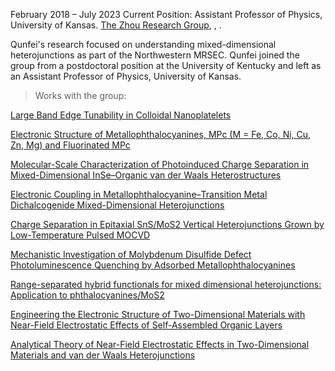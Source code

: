 February 2018 – July 2023 
Current Position: Assistant Professor of Physics, University of Kansas. <a href="https://sites.google.com/view/zhougroup">The Zhou Research Group</a>, <a href="https://www.linkedin.com/in/qunfei-zhou-746a9241/"><i class="fa-brands fa-linkedin-in"></i>
</a>, <a href="https://scholar.google.com/citations?user=vvOmCYYAAAAJ"><i class="ai ai-google-scholar-square ai-3x"></i></a>.

Qunfei's research focused on understanding mixed-dimensional heterojunctions as part of the Northwestern MRSEC. Qunfei joined the group from a postdoctoral position at the University of Kentucky and left as an Assistant Professor of Physics, University of Kansas.

> Works with the group:

<a href="https://doi.org/10.1021/acs.nanolett.9b02645">Large Band Edge Tunability in Colloidal Nanoplatelets</a>

<a href="https://doi.org/10.1021/acs.jpca.0c10766">Electronic Structure of Metallophthalocyanines, MPc (M = Fe, Co, Ni, Cu, Zn, Mg) and Fluorinated MPc</a>

<a href="https://doi.org/10.1021/acsnano.9b09661">Molecular-Scale Characterization of Photoinduced Charge Separation in Mixed-Dimensional InSe–Organic van der Waals Heterostructures</a>

<a href="https://doi.org/10.1021/acsnano.8b09166">Electronic Coupling in Metallophthalocyanine–Transition Metal Dichalcogenide Mixed-Dimensional Heterojunctions</a>

<a href="https://pubs.acs.org/doi/abs/10.1021/acsami.9b14412">Charge Separation in Epitaxial SnS/MoS2 Vertical Heterojunctions Grown by Low-Temperature Pulsed MOCVD</a>

<a href="https://doi.org/10.1021/jacs.1c07795">Mechanistic Investigation of Molybdenum Disulfide Defect Photoluminescence Quenching by Adsorbed Metallophthalocyanines</a>

<a href="https://doi.org/10.1063/5.0052619">Range-separated hybrid functionals for mixed dimensional heterojunctions: Application to phthalocyanines/MoS2</a>

<a href="https://arxiv.org/abs/2109.09990">Engineering the Electronic Structure of Two-Dimensional Materials with Near-Field Electrostatic Effects of Self-Assembled Organic Layers</a>

<a href="https://arxiv.org/abs/2205.04606">Analytical Theory of Near-Field Electrostatic Effects in Two-Dimensional Materials and van der Waals Heterojunctions</a>